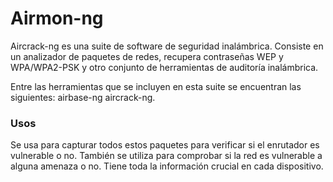 # Airmon-ng
Aircrack-ng es una suite de software de seguridad inalámbrica. Consiste en un analizador de paquetes de redes, recupera contraseñas WEP y WPA/WPA2-PSK y otro conjunto de herramientas de auditoría inalámbrica. 

Entre las herramientas que se incluyen en esta suite se encuentran las siguientes: airbase-ng aircrack-ng.

### Usos
Se usa para capturar todos estos paquetes para verificar si el enrutador es vulnerable o no. 
También se utiliza para comprobar si la red es vulnerable a 	alguna amenaza o no. 
Tiene toda la información crucial en cada dispositivo. 